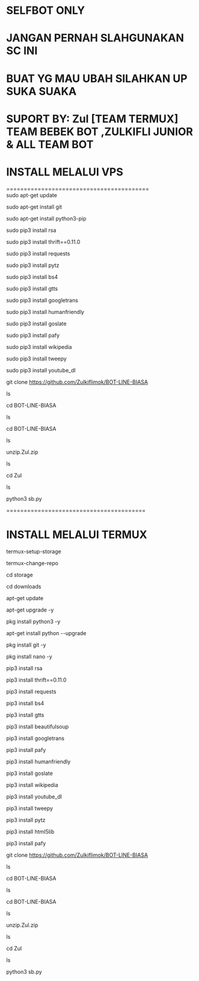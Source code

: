 # SELFBOT ONLY 
# JANGAN PERNAH SLAHGUNAKAN SC INI 
# BUAT YG MAU UBAH SILAHKAN UP SUKA SUAKA 
# SUPORT BY:  Zul [TEAM TERMUX] TEAM BEBEK BOT ,ZULKIFLI JUNIOR & ALL TEAM BOT 

# INSTALL MELALUI VPS 
=========================================  
sudo apt-get update 

sudo apt-get install git 

sudo apt-get install python3-pip 

sudo pip3 install rsa 

sudo pip3 install thrift==0.11.0 

sudo pip3 install requests 

sudo pip3 install pytz 

sudo pip3 install bs4 

sudo pip3 install gtts 

sudo pip3 install googletrans 

sudo pip3 install humanfriendly 

sudo pip3 install goslate 

sudo pip3 install pafy 

sudo pip3 install wikipedia 

sudo pip3 install tweepy 

sudo pip3 install youtube_dl 

git clone https://github.com/Zulkiflimok/BOT-LINE-BIASA

ls 

cd BOT-LINE-BIASA 

ls 

cd BOT-LINE-BIASA 

ls 

unzip.Zul.zip 

ls 

cd Zul 

ls 

python3 sb.py 


========================================  

# INSTALL MELALUI TERMUX 

termux-setup-storage

termux-change-repo

cd storage

cd downloads

apt-get update

apt-get upgrade -y

pkg install python3 -y 

apt-get install python --upgrade 

pkg install git -y 

pkg install nano -y 

pip3 install rsa 

pip3 install thrift==0.11.0 

pip3 install requests 

pip3 install bs4 

pip3 install gtts 

pip3 install beautifulsoup 

pip3 install googletrans 

pip3 install pafy 

pip3 install humanfriendly 

pip3 install goslate 

pip3 install wikipedia 

pip3 install youtube_dl 

pip3 install tweepy 

pip3 install pytz 

pip3 install html5lib 

pip3 install pafy 

git clone https://github.com/Zulkiflimok/BOT-LINE-BIASA

ls 

cd BOT-LINE-BIASA 

ls 

cd BOT-LINE-BIASA 

ls 

unzip.Zul.zip 

ls 

cd Zul 

ls 

python3 sb.py 

